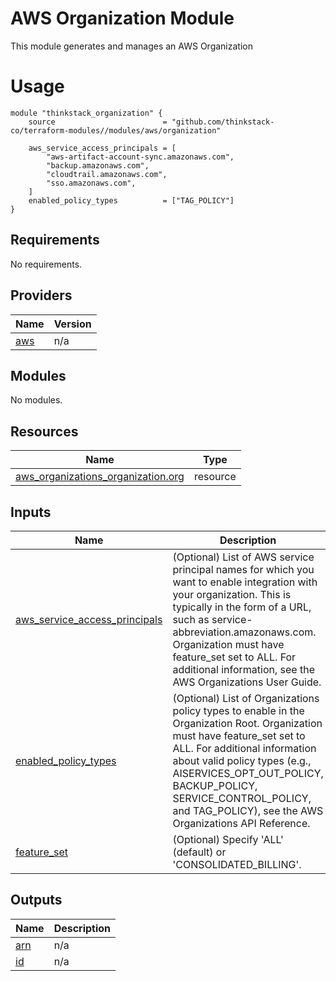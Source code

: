 # AWS Organization Module
This module generates and manages an AWS Organization

# Usage

    module "thinkstack_organization" {
        source                        = "github.com/thinkstack-co/terraform-modules//modules/aws/organization"
        
        aws_service_access_principals = [
            "aws-artifact-account-sync.amazonaws.com", 
            "backup.amazonaws.com", 
            "cloudtrail.amazonaws.com", 
            "sso.amazonaws.com",
        ]
        enabled_policy_types          = ["TAG_POLICY"]
    }

<!-- BEGIN_TF_DOCS -->
## Requirements

No requirements.

## Providers

| Name | Version |
|------|---------|
| <a name="provider_aws"></a> [aws](#provider\_aws) | n/a |

## Modules

No modules.

## Resources

| Name | Type |
|------|------|
| [aws_organizations_organization.org](https://registry.terraform.io/providers/hashicorp/aws/latest/docs/resources/organizations_organization) | resource |

## Inputs

| Name | Description | Type | Default | Required |
|------|-------------|------|---------|:--------:|
| <a name="input_aws_service_access_principals"></a> [aws\_service\_access\_principals](#input\_aws\_service\_access\_principals) | (Optional) List of AWS service principal names for which you want to enable integration with your organization. This is typically in the form of a URL, such as service-abbreviation.amazonaws.com. Organization must have feature\_set set to ALL. For additional information, see the AWS Organizations User Guide. | `list(string)` | `null` | no |
| <a name="input_enabled_policy_types"></a> [enabled\_policy\_types](#input\_enabled\_policy\_types) | (Optional) List of Organizations policy types to enable in the Organization Root. Organization must have feature\_set set to ALL. For additional information about valid policy types (e.g., AISERVICES\_OPT\_OUT\_POLICY, BACKUP\_POLICY, SERVICE\_CONTROL\_POLICY, and TAG\_POLICY), see the AWS Organizations API Reference. | `list(string)` | `null` | no |
| <a name="input_feature_set"></a> [feature\_set](#input\_feature\_set) | (Optional) Specify 'ALL' (default) or 'CONSOLIDATED\_BILLING'. | `string` | `"ALL"` | no |

## Outputs

| Name | Description |
|------|-------------|
| <a name="output_arn"></a> [arn](#output\_arn) | n/a |
| <a name="output_id"></a> [id](#output\_id) | n/a |
<!-- END_TF_DOCS -->
